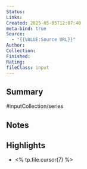 ```yaml
---
Status: 
Links: 
Created: 2025-05-05T12:07:40
meta-bind: true
Source:
  - "{{VALUE:Source URL}}"
Author: 
Collection: 
Finished: 
Rating: 
fileClass: input
---
```

## Summary
#inputCollection/series 
## Notes
## Highlights
- <% tp.file.cursor(7) %>

